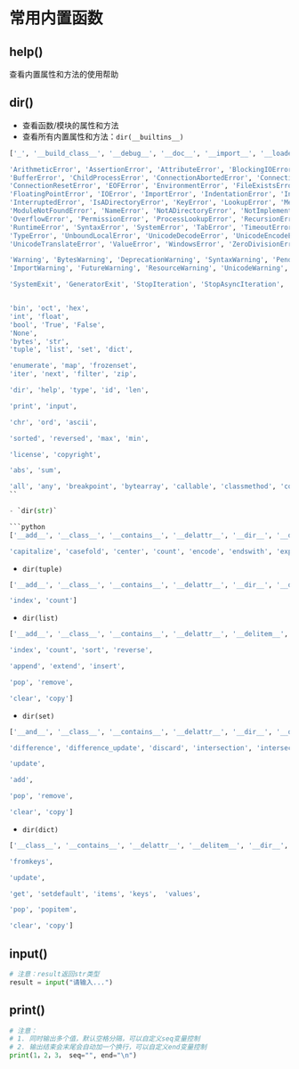 # 常用内置函数

## help()

查看内置属性和方法的使用帮助

## dir()

- 查看函数/模块的属性和方法
- 查看所有内置属性和方法：`dir(__builtins__)`

```python
['_', '__build_class__', '__debug__', '__doc__', '__import__', '__loader__', '__name__', '__package__', '__spec__', 

'ArithmeticError', 'AssertionError', 'AttributeError', 'BlockingIOError', 'BrokenPipeError', 
'BufferError', 'ChildProcessError', 'ConnectionAbortedError', 'ConnectionError', 'ConnectionRefusedError', 
'ConnectionResetError', 'EOFError', 'EnvironmentError', 'FileExistsError', 'FileNotFoundError', 
'FloatingPointError', 'IOError', 'ImportError', 'IndentationError', 'IndexError', 
'InterruptedError', 'IsADirectoryError', 'KeyError', 'LookupError', 'MemoryError', 
'ModuleNotFoundError', 'NameError', 'NotADirectoryError', 'NotImplementedError', 'OSError', 
'OverflowError', 'PermissionError', 'ProcessLookupError', 'RecursionError', 'ReferenceError', 
'RuntimeError', 'SyntaxError', 'SystemError', 'TabError', 'TimeoutError', 
'TypeError', 'UnboundLocalError', 'UnicodeDecodeError', 'UnicodeEncodeError', 'UnicodeError', 
'UnicodeTranslateError', 'ValueError', 'WindowsError', 'ZeroDivisionError', 

'Warning', 'BytesWarning', 'DeprecationWarning', 'SyntaxWarning', 'PendingDeprecationWarning', 
'ImportWarning', 'FutureWarning', 'ResourceWarning', 'UnicodeWarning', 'UserWarning', 'RuntimeWarning', 

'SystemExit', 'GeneratorExit', 'StopIteration', 'StopAsyncIteration', 'NotImplemented', 'KeyboardInterrupt', 'Exception', 'BaseException', 'Ellipsis', 


'bin', 'oct', 'hex', 
'int', 'float', 
'bool', 'True', 'False', 
'None', 
'bytes', 'str', 
'tuple', 'list', 'set', 'dict', 

'enumerate', 'map', 'frozenset', 
'iter', 'next', 'filter', 'zip', 

'dir', 'help', 'type', 'id', 'len', 

'print', 'input', 

'chr', 'ord', 'ascii', 

'sorted', 'reversed', 'max', 'min', 

'license', 'copyright', 

'abs', 'sum', 

'all', 'any', 'breakpoint', 'bytearray', 'callable', 'classmethod', 'compile', 'complex', 'credits', 'delattr', 'divmod', 'eval', 'exec', 'exit', 'format', 'getattr', 'globals', 'hasattr', 'hash', 'isinstance', 'issubclass', 'iter', 'locals', 'memoryview', 'object', 'open', 'pow', 'property', 'quit', 'range', 'repr', 'round', 'setattr', 'slice', 'staticmethod', 'super', 'vars']
``

- `dir(str)`

```python
['__add__', '__class__', '__contains__', '__delattr__', '__dir__', '__doc__', '__eq__', '__format__', '__ge__', '__getattribute__', '__getitem__', '__getnewargs__', '__gt__', '__hash__', '__init__', '__init_subclass__', '__iter__', '__le__', '__len__', '__lt__', '__mod__', '__mul__', '__ne__', '__new__', '__reduce__', '__reduce_ex__', '__repr__', '__rmod__', '__rmul__', '__setattr__', '__sizeof__', '__str__', '__subclasshook__', 

'capitalize', 'casefold', 'center', 'count', 'encode', 'endswith', 'expandtabs', 'find', 'format', 'format_map', 'index', 'isalnum', 'isalpha', 'isascii', 'isdecimal', 'isdigit', 'isidentifier', 'islower', 'isnumeric', 'isprintable', 'isspace', 'istitle', 'isupper', 'join', 'ljust', 'lower', 'lstrip', 'maketrans', 'partition', 'replace', 'rfind', 'rindex', 'rjust', 'rpartition', 'rsplit', 'rstrip', 'split', 'splitlines', 'startswith', 'strip', 'swapcase', 'title', 'translate', 'upper', 'zfill']
```

- `dir(tuple)`

```python
['__add__', '__class__', '__contains__', '__delattr__', '__dir__', '__doc__', '__eq__', '__format__', '__ge__', '__getattribute__', '__getitem__', '__getnewargs__', '__gt__', '__hash__', '__init__', '__init_subclass__', '__iter__', '__le__', '__len__', '__lt__', '__mul__', '__ne__', '__new__', '__reduce__', '__reduce_ex__', '__repr__', '__rmul__', '__setattr__', '__sizeof__', '__str__', '__subclasshook__', 

'index', 'count']
```

- `dir(list)`

```python
['__add__', '__class__', '__contains__', '__delattr__', '__delitem__', '__dir__', '__doc__', '__eq__', '__format__', '__ge__', '__getattribute__', '__getitem__', '__gt__', '__hash__', '__iadd__', '__imul__', '__init__', '__init_subclass__', '__iter__', '__le__', '__len__', '__lt__', '__mul__', '__ne__', '__new__', '__reduce__', '__reduce_ex__', '__repr__', '__reversed__', '__rmul__', '__setattr__', '__setitem__', '__sizeof__', '__str__', '__subclasshook__', 

'index', 'count', 'sort', 'reverse', 

'append', 'extend', 'insert', 

'pop', 'remove', 

'clear', 'copy']
```

- `dir(set)`

```python
['__and__', '__class__', '__contains__', '__delattr__', '__dir__', '__doc__', '__eq__', '__format__', '__ge__', '__getattribute__', '__gt__', '__hash__', '__iand__', '__init__', '__init_subclass__', '__ior__', '__isub__', '__iter__', '__ixor__', '__le__', '__len__', '__lt__', '__ne__', '__new__', '__or__', '__rand__', '__reduce__', '__reduce_ex__', '__repr__', '__ror__', '__rsub__', '__rxor__', '__setattr__', '__sizeof__', '__str__', '__sub__', '__subclasshook__', '__xor__', 

'difference', 'difference_update', 'discard', 'intersection', 'intersection_update', 'isdisjoint', 'issubset', 'issuperset', 'symmetric_difference', 'symmetric_difference_update', 'union', 

'update', 

'add', 

'pop', 'remove', 

'clear', 'copy']
```

- `dir(dict)`

```python
['__class__', '__contains__', '__delattr__', '__delitem__', '__dir__', '__doc__', '__eq__', '__format__', '__ge__', '__getattribute__', '__getitem__', '__gt__', '__hash__', '__init__', '__init_subclass__', '__iter__', '__le__', '__len__', '__lt__', '__ne__', '__new__', '__reduce__', '__reduce_ex__', '__repr__', '__setattr__', '__setitem__', '__sizeof__', '__str__', '__subclasshook__', 

'fromkeys', 

'update', 

'get', 'setdefault', 'items', 'keys',  'values', 

'pop', 'popitem', 

'clear', 'copy']
```


## input()

```python
# 注意：result返回str类型
result = input("请输入...")
```

## print()

```python
# 注意：
# 1. 同时输出多个值，默认空格分隔，可以自定义seq变量控制
# 2. 输出结束会末尾会自动加一个换行，可以自定义end变量控制
print(1，2，3， seq="", end="\n")
```